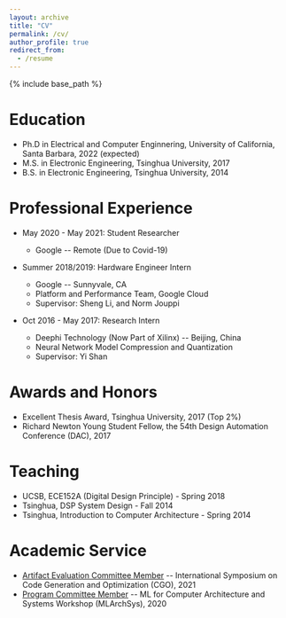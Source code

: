 ```yaml
---
layout: archive
title: "CV"
permalink: /cv/
author_profile: true
redirect_from:
  - /resume
---
```


{% include base_path %}

Education
======
* Ph.D in Electrical and Computer Enginnering, University of California, Santa Barbara, 2022 (expected)
* M.S. in Electronic Engineering, Tsinghua University, 2017
* B.S. in Electronic Engineering, Tsinghua University, 2014

Professional Experience
======
* May 2020 - May 2021: Student Researcher
  * Google -- Remote (Due to Covid-19)

* Summer 2018/2019: Hardware Engineer Intern
  * Google -- Sunnyvale, CA
  * Platform and Performance Team, Google Cloud
  * Supervisor: Sheng Li, and Norm Jouppi

* Oct 2016 - May 2017: Research Intern
  * Deephi Technology (Now Part of Xilinx) -- Beijing, China
  * Neural Network Model Compression and Quantization
  * Supervisor: Yi Shan

<!-- Skills
======
* Skill 1
* Skill 2
  * Sub-skill 2.1
  * Sub-skill 2.2
  * Sub-skill 2.3
* Skill 3

Publications
======
  <ul>{% for post in site.publications %}
    {% include archive-single-cv.html %}
  {% endfor %}</ul> -->
  
<!-- Talks
======
  <ul>{% for post in site.talks %}
    {% include archive-single-talk-cv.html %}
  {% endfor %}</ul> -->

Awards and Honors
======
* Excellent Thesis Award, Tsinghua University, 2017 (Top 2%)
* Richard Newton Young Student Fellow, the 54th Design Automation Conference (DAC), 2017
  
Teaching
======
* UCSB, ECE152A (Digital Design Principle) - Spring 2018
* Tsinghua, DSP System Design - Fall 2014
* Tsinghua, Introduction to Computer Architecture - Spring 2014
  
Academic Service
======
* [Artifact Evaluation Committee Member](https://conf.researchr.org/committee/cgo-2021/cgo-2021-call-for-artifacts-artifact-evaluation-committee) -- International Symposium on Code Generation and Optimization (CGO), 2021
* [Program Committee Member](https://sites.google.com/view/mlarchsys/isca-2020) -- ML for Computer Architecture and Systems Workshop (MLArchSys), 2020
